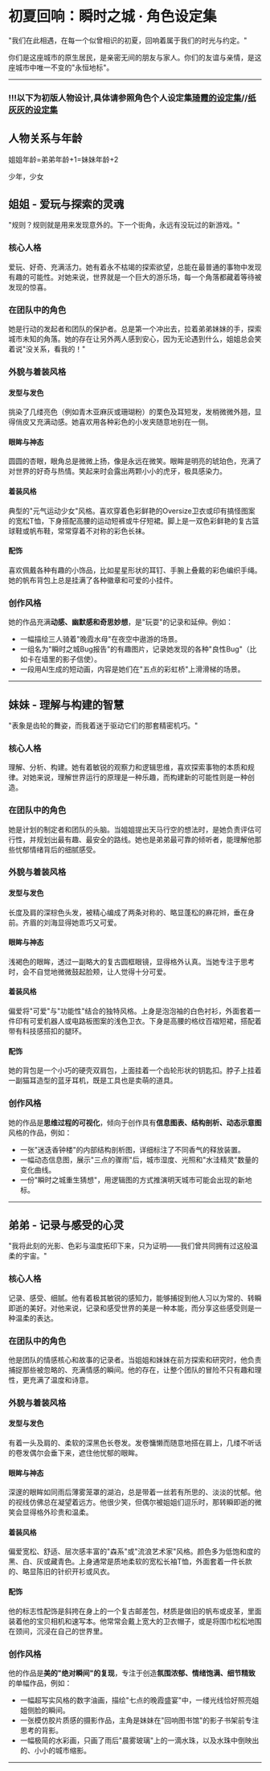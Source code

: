 # **初夏回响：瞬时之城 · 角色设定集**

"我们在此相遇，在每一个似曾相识的初夏，回响着属于我们的时光与约定。"

你们是这座城市的原生居民，是亲密无间的朋友与家人。你们的友谊与亲情，是这座城市中唯一不变的"永恒地标"。

---

### !!!以下为初版人物设计,具体请参照角色个人设定集[琦霞的设定集](./QiXia.md)//[纸灰灰的设定集](./PaperGracie.md)

## **人物关系与年龄**

姐姐年龄=弟弟年龄+1=妹妹年龄+2

少年，少女

## **姐姐 - 爱玩与探索的灵魂**

"规则？规则就是用来发现意外的。下一个街角，永远有没玩过的新游戏。"

### **核心人格**
爱玩、好奇、充满活力。她有着永不枯竭的探索欲望，总能在最普通的事物中发现有趣的可能性。对她来说，世界就是一个巨大的游乐场，每一个角落都藏着等待被发现的惊喜。

### **在团队中的角色**
她是行动的发起者和团队的保护者。总是第一个冲出去，拉着弟弟妹妹的手，探索城市未知的角落。她的存在让另外两人感到安心，因为无论遇到什么，姐姐总会笑着说"没关系，看我的！"

### **外貌与着装风格**

#### **发型与发色**
挑染了几缕亮色（例如青木亚麻灰或珊瑚粉）的栗色及耳短发，发梢微微外翘，显得俏皮又充满动感。她喜欢用各种彩色的小发夹随意地别在一侧。

#### **眼眸与神态**
圆圆的杏眼，眼角总是微微上扬，像是永远在微笑。眼眸是明亮的琥珀色，充满了对世界的好奇与热情。笑起来时会露出两颗小小的虎牙，极具感染力。

#### **着装风格**
典型的"元气运动少女"风格。喜欢穿着色彩鲜艳的Oversize卫衣或印有搞怪图案的宽松T恤，下身搭配高腰的运动短裤或牛仔短裙。脚上是一双色彩鲜艳的复古篮球鞋或帆布鞋，常常穿着不对称的彩色长袜。

#### **配饰**
喜欢佩戴各种有趣的小饰品，比如星星形状的耳钉、手腕上叠戴的彩色编织手绳。她的帆布背包上总是挂满了各种徽章和可爱的小挂件。

### **创作风格**
她的作品充满**动感、幽默感和奇思妙想**，是"玩耍"的记录和延伸。例如：
* 一幅描绘三人骑着"晚霞水母"在夜空中遨游的场景。
* 一组名为"瞬时之城Bug报告"的有趣图片，记录她发现的各种"良性Bug"（比如卡在墙里的影子信使）。
* 一段用AI生成的短动画，内容是她们在"五点的彩虹桥"上滑滑梯的场景。

---

## **妹妹 - 理解与构建的智慧**

"表象是齿轮的舞姿，而我着迷于驱动它们的那套精密机巧。"

### **核心人格**
理解、分析、构建。她有着敏锐的观察力和逻辑思维，喜欢探索事物的本质和规律。对她来说，理解世界运行的原理是一种乐趣，而构建新的可能性则是一种创造。

### **在团队中的角色**
她是计划的制定者和团队的头脑。当姐姐提出天马行空的想法时，是她负责评估可行性，并规划出最有趣、最安全的路线。她也是弟弟最可靠的倾听者，能理解他那些忧郁情绪背后的细腻感受。

### **外貌与着装风格**

#### **发型与发色**
长度及肩的深棕色头发，被精心编成了两条对称的、略显蓬松的麻花辫，垂在身前。齐眉的刘海显得她乖巧又可爱。

#### **眼眸与神态**
浅褐色的眼眸，透过一副略大的复古圆框眼镜，显得格外认真。当她专注于思考时，会不自觉地微微鼓起脸颊，让人觉得十分可爱。

#### **着装风格**
偏爱将"可爱"与"功能性"结合的独特风格。上身是泡泡袖的白色衬衫，外面套着一件印有可爱机器人或电路板图案的浅色卫衣。下身是高腰的格纹百褶短裙，搭配着带有科技感搭扣的腿环。

#### **配饰**
她的背包是一个小巧的硬壳双肩包，上面挂着一个齿轮形状的钥匙扣。脖子上挂着一副猫耳造型的蓝牙耳机，既是工具也是卖萌的道具。

### **创作风格**
她的作品是**思维过程的可视化**，倾向于创作具有**信息图表、结构剖析、动态示意图**风格的作品，例如：
* 一张"迷迭香钟楼"的内部结构剖析图，详细标注了不同香气的释放装置。
* 一幅动态信息图，展示"三点的骤雨"后，城市湿度、光照和"水洼精灵"数量的变化曲线。
* 一份"瞬时之城重生猜想"，用逻辑图的方式推演明天城市可能会出现的新地标。

---

## **弟弟 - 记录与感受的心灵**

"我将此刻的光影、色彩与温度拓印下来，只为证明——我们曾共同拥有过这般温柔的宇宙。"

### **核心人格**
记录、感受、细腻。他有着极其敏锐的感知力，能够捕捉到他人习以为常的、转瞬即逝的美好。对他来说，记录和感受世界的美是一种本能，而分享这些感受则是一种温柔的表达。

### **在团队中的角色**
他是团队的情感核心和故事的记录者。当姐姐和妹妹在前方探索和研究时，他负责捕捉那些被忽略的、充满情感的瞬间。他的存在，让整个团队的冒险不只有趣和理性，更充满了温度和诗意。

### **外貌与着装风格**

#### **发型与发色**
有着一头及肩的、柔软的深黑色长卷发。发卷慵懒而随意地搭在肩上，几缕不听话的卷发偶尔会垂下来，遮住他忧郁的眼眸。

#### **眼眸与神态**
深邃的眼眸如同雨后薄雾笼罩的湖泊，总是带着一丝若有所思的、淡淡的忧郁。他的视线仿佛总在凝望着远方。他很少笑，但偶尔被姐姐们逗乐时，那转瞬即逝的微笑会显得格外珍贵和温柔。

#### **着装风格**
偏爱宽松、舒适、层次感丰富的"森系"或"流浪艺术家"风格。颜色多为低饱和度的黑、白、灰或藏青色。上身通常是质地柔软的宽松长袖T恤，外面套着一件长款的、略显陈旧的针织开衫或风衣。

#### **配饰**
他的标志性配饰是斜挎在身上的一个复古邮差包，材质是做旧的帆布或皮革，里面装着他的宝贝相机和速写本。他常常会戴上宽大的卫衣帽子，或是将围巾松松地围在颈间，沉浸在自己的世界里。

### **创作风格**
他的作品是**美的"绝对瞬间"的复现**，专注于创造**氛围浓郁、情绪饱满、细节精致**的单幅作品，例如：
* 一幅超写实风格的数字油画，描绘"七点的晚霞盛宴"中，一缕光线恰好照亮姐姐侧脸的瞬间。
* 一张模仿胶片质感的摄影作品，主角是妹妹在"回响图书馆"的影子书架前专注思考的背影。
* 一幅极简的水彩画，只画了雨后"晨雾玻璃"上的一滴水珠，以及水珠中倒映出的、小小的城市缩影。

---

